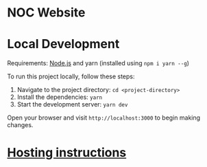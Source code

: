 # NOC Website

# Local Development

Requirements: [Node.js](https://nodejs.org/) and yarn (installed using `npm i yarn --g`)

To run this project locally, follow these steps:

1. Navigate to the project directory: `cd <project-directory>`
2. Install the dependencies: `yarn`
3. Start the development server: `yarn dev`

Open your browser and visit `http://localhost:3000` to begin making changes.

# [Hosting instructions](https://nextjs.org/docs/pages/building-your-application/deploying#self-hosting)
